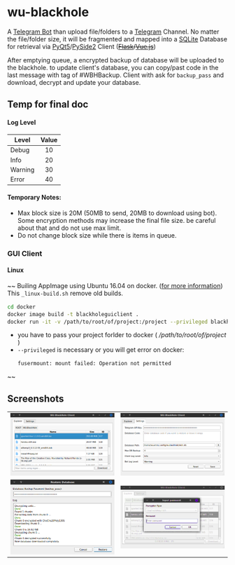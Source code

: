 # wu-blackhole
A [Telegram Bot](https://github.com/python-telegram-bot/python-telegram-bot) 
than upload file/folders to a [Telegram](https://telegram.org/) Channel. 
No matter the file/folder size, it will be fragmented and mapped into a 
[SQLite](https://www.sqlite.org) Database for retrieval via 
[PyQt5](https://pypi.org/project/PyQt5/)/[PySide2](https://pypi.org/project/PySide2/) Client (~~[Flask](https://palletsprojects.com/p/flask/)\/[Vue.js](https://vuejs.org/)~~)

After emptying queue, a encrypted backup of database will be uploaded to the blackhole. 
to update client's database, you can copy/past code in the last message with tag of #WBHBackup. 
Client with ask for `backup_pass` and download, decrypt and update your database. 

## Temp for final doc

#### Log Level
|Level   |Value |
|--------|:----:|
|Debug   |  10  |
|Info    |  20  |
|Warning |  30  |
|Error   |  40  |



#### Temporary Notes:
* Max block size is 20M (50MB to send, 20MB to download using bot). Some encryption methods may increase the final file size. be careful about that and do not use max limit.
* Do not change block size while there is items in queue.



### GUI Client
#### Linux
~~
Builing AppImage using Ubuntu 16.04 on docker. ([for more information](https://docs.beeware.org/en/latest/tutorial/tutorial-3.html#creating-your-application-scaffold))
This `_linux-build.sh` remove old builds.
```bash
cd docker
docker image build -t blackholeguiclient .
docker run -it -v /path/to/root/of/project:/project --privileged blackholeguiclient
```
* you have to pass your project forlder to docker ( _/path/to/root/of/project_ )
* `--privileged` is necessary or you will get error on docker:
  ```
  fusermount: mount failed: Operation not permitted
  ```
~~
  

## Screenshots
|   | |
|--------|:----:|
|![explorer tab](https://raw.githubusercontent.com/WUAmin/wu-blackhole/master/Docs/explorer-tab.png)  | ![settings tab](https://raw.githubusercontent.com/WUAmin/wu-blackhole/master/Docs/settings-tab.png)|
|![restore database](https://raw.githubusercontent.com/WUAmin/wu-blackhole/master/Docs/restore-database.png)    |  ![input password](https://raw.githubusercontent.com/WUAmin/wu-blackhole/master/Docs/input-password.png)|

